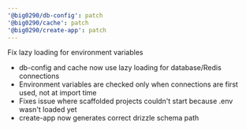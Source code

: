 ```yaml
---
'@big0290/db-config': patch
'@big0290/cache': patch
'@big0290/create-app': patch
---
```


Fix lazy loading for environment variables

- db-config and cache now use lazy loading for database/Redis connections
- Environment variables are checked only when connections are first used, not at import time
- Fixes issue where scaffolded projects couldn't start because .env wasn't loaded yet
- create-app now generates correct drizzle schema path
